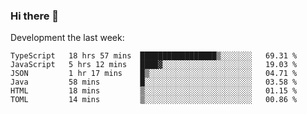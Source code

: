 ### Hi there 👋

Development the last week:
<!--START_SECTION:waka-->

```text
TypeScript   18 hrs 57 mins  █████████████████▒░░░░░░░   69.31 %
JavaScript   5 hrs 12 mins   ████▓░░░░░░░░░░░░░░░░░░░░   19.03 %
JSON         1 hr 17 mins    █▒░░░░░░░░░░░░░░░░░░░░░░░   04.71 %
Java         58 mins         █░░░░░░░░░░░░░░░░░░░░░░░░   03.58 %
HTML         18 mins         ▒░░░░░░░░░░░░░░░░░░░░░░░░   01.15 %
TOML         14 mins         ▒░░░░░░░░░░░░░░░░░░░░░░░░   00.86 %
```

<!--END_SECTION:waka-->

<!--
**JASONPANGGO/jasonpanggo** is a ✨ _special_ ✨ repository because its `README.md` (this file) appears on your GitHub profile.

Here are some ideas to get you started:

- 🔭 I’m currently working on ...
- 🌱 I’m currently learning ...
- 👯 I’m looking to collaborate on ...
- 🤔 I’m looking for help with ...
- 💬 Ask me about ...
- 📫 How to reach me: ...
- 😄 Pronouns: ...
- ⚡ Fun fact: ...
-->
